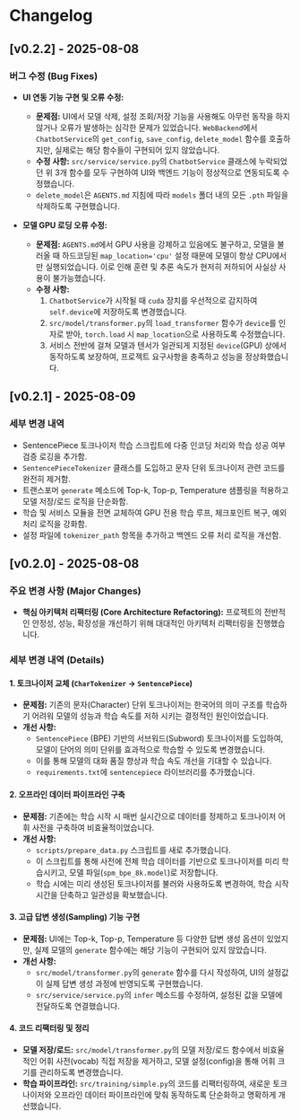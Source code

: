 # Changelog

## [v0.2.2] - 2025-08-08

### 버그 수정 (Bug Fixes)

-   **UI 연동 기능 구현 및 오류 수정:**
    -   **문제점:** UI에서 모델 삭제, 설정 조회/저장 기능을 사용해도 아무런 동작을 하지 않거나 오류가 발생하는 심각한 문제가 있었습니다. `WebBackend`에서 `ChatbotService`의 `get_config`, `save_config`, `delete_model` 함수를 호출하지만, 실제로는 해당 함수들이 구현되어 있지 않았습니다.
    -   **수정 사항:** `src/service/service.py`의 `ChatbotService` 클래스에 누락되었던 위 3개 함수를 모두 구현하여 UI와 백엔드 기능이 정상적으로 연동되도록 수정했습니다.
    -   `delete_model`은 `AGENTS.md` 지침에 따라 `models` 폴더 내의 모든 `.pth` 파일을 삭제하도록 구현했습니다.

-   **모델 GPU 로딩 오류 수정:**
    -   **문제점:** `AGENTS.md`에서 GPU 사용을 강제하고 있음에도 불구하고, 모델을 불러올 때 하드코딩된 `map_location='cpu'` 설정 때문에 모델이 항상 CPU에서만 실행되었습니다. 이로 인해 훈련 및 추론 속도가 현저히 저하되어 사실상 사용이 불가능했습니다.
    -   **수정 사항:**
        1.  `ChatbotService`가 시작될 때 `cuda` 장치를 우선적으로 감지하여 `self.device`에 저장하도록 변경했습니다.
        2.  `src/model/transformer.py`의 `load_transformer` 함수가 `device`를 인자로 받아, `torch.load` 시 `map_location`으로 사용하도록 수정했습니다.
        3.  서비스 전반에 걸쳐 모델과 텐서가 일관되게 지정된 `device`(GPU) 상에서 동작하도록 보장하여, 프로젝트 요구사항을 충족하고 성능을 정상화했습니다.

## [v0.2.1] - 2025-08-09

### 세부 변경 내역
- SentencePiece 토크나이저 학습 스크립트에 다중 인코딩 처리와 학습 성공 여부 검증 로깅을 추가함.
- `SentencePieceTokenizer` 클래스를 도입하고 문자 단위 토크나이저 관련 코드를 완전히 제거함.
- 트랜스포머 `generate` 메소드에 Top-k, Top-p, Temperature 샘플링을 적용하고 모델 저장/로드 로직을 단순화함.
- 학습 및 서비스 모듈을 전면 교체하여 GPU 전용 학습 루프, 체크포인트 복구, 예외 처리 로직을 강화함.
- 설정 파일에 `tokenizer_path` 항목을 추가하고 백엔드 오류 처리 로직을 개선함.

## [v0.2.0] - 2025-08-08

### 주요 변경 사항 (Major Changes)

-   **핵심 아키텍처 리팩터링 (Core Architecture Refactoring):** 프로젝트의 전반적인 안정성, 성능, 확장성을 개선하기 위해 대대적인 아키텍처 리팩터링을 진행했습니다.

### 세부 변경 내역 (Details)

#### 1. 토크나이저 교체 (`CharTokenizer` -> `SentencePiece`)
-   **문제점:** 기존의 문자(Character) 단위 토크나이저는 한국어의 의미 구조를 학습하기 어려워 모델의 성능과 학습 속도를 저하 시키는 결정적인 원인이었습니다.
-   **개선 사항:**
    -   `SentencePiece` (BPE) 기반의 서브워드(Subword) 토크나이저를 도입하여, 모델이 단어의 의미 단위를 효과적으로 학습할 수 있도록 변경했습니다.
    -   이를 통해 모델의 대화 품질 향상과 학습 속도 개선을 기대할 수 있습니다.
    -   `requirements.txt`에 `sentencepiece` 라이브러리를 추가했습니다.

#### 2. 오프라인 데이터 파이프라인 구축
-   **문제점:** 기존에는 학습 시작 시 매번 실시간으로 데이터를 정제하고 토크나이저 어휘 사전을 구축하여 비효율적이었습니다.
-   **개선 사항:**
    -   `scripts/prepare_data.py` 스크립트를 새로 추가했습니다.
    -   이 스크립트를 통해 사전에 전체 학습 데이터를 기반으로 토크나이저를 미리 학습시키고, 모델 파일(`spm_bpe_8k.model`)로 저장합니다.
    -   학습 시에는 미리 생성된 토크나이저를 불러와 사용하도록 변경하여, 학습 시작 시간을 단축하고 일관성을 확보했습니다.

#### 3. 고급 답변 생성(Sampling) 기능 구현
-   **문제점:** UI에는 Top-k, Top-p, Temperature 등 다양한 답변 생성 옵션이 있었지만, 실제 모델의 `generate` 함수에는 해당 기능이 구현되어 있지 않았습니다.
-   **개선 사항:**
    -   `src/model/transformer.py`의 `generate` 함수를 다시 작성하여, UI의 설정값이 실제 답변 생성 과정에 반영되도록 구현했습니다.
    -   `src/service/service.py`의 `infer` 메소드를 수정하여, 설정된 값을 모델에 전달하도록 연결했습니다.

#### 4. 코드 리팩터링 및 정리
-   **모델 저장/로드:** `src/model/transformer.py`의 모델 저장/로드 함수에서 비효율적인 어휘 사전(vocab) 직접 저장을 제거하고, 모델 설정(config)을 통해 어휘 크기를 관리하도록 변경했습니다.
-   **학습 파이프라인:** `src/training/simple.py`의 코드를 리팩터링하여, 새로운 토크나이저와 오프라인 데이터 파이프라인에 맞춰 동작하도록 단순화하고 명확하게 개선했습니다.
